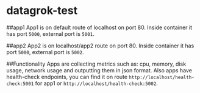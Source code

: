 # datagrok-test

##app1
App1 is on default route of localhost on port 80.
Inside container it has port `5000`, external port is `5001`.

##app2 
App2 is on localhost/app2 route on port 80.
Inside container it has port `5000`, external port is `5002`.

##Functionality
Apps are collecting metrics such as: cpu, memory, disk usage, network usage and outputting them in json format.
Also apps have health-check endpoints, you can find it on route `http://localhost/health-check:5001` for app1 or `http://localhost/health-check:5002`.
